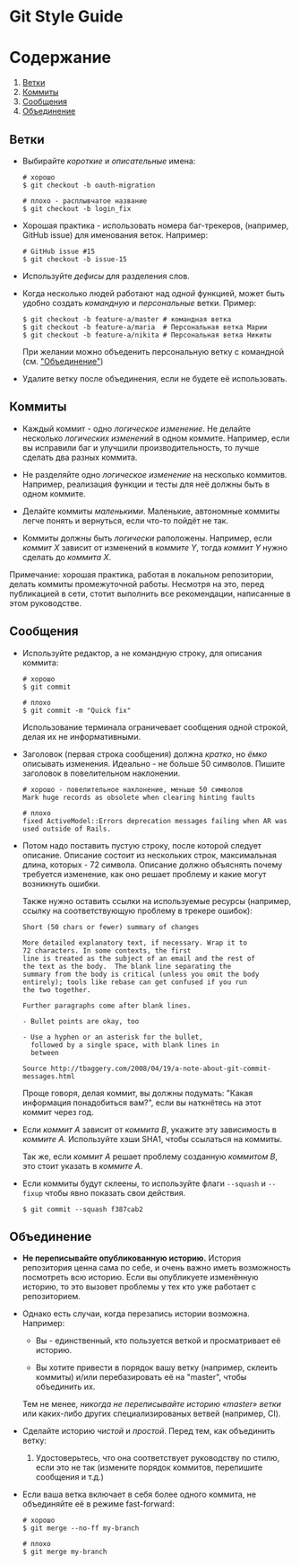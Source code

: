 # Git Style Guide

# Содержание

1. [Ветки](#Ветки)
2. [Коммиты](#Коммиты)
3. [Сообщения](#Сообщения)
4. [Объединение](#Объединение)


## Ветки

* Выбирайте *короткие* и *описательные* имена:

  ```shell
  # хорошо
  $ git checkout -b oauth-migration

  # плохо - расплывчатое название
  $ git checkout -b login_fix
  ```

* Хорошая практика - использовать номера баг-трекеров, (например, GitHub issue) для именования веток. Например:

  ```shell
  # GitHub issue #15
  $ git checkout -b issue-15
  ```

* Используйте *дефисы* для разделения слов.

* Когда несколько людей работают над *одной* функцией, может быть удобно создать *командную* и *персональные* ветки. Пример:

  ```shell
  $ git checkout -b feature-a/master # командная ветка
  $ git checkout -b feature-a/maria  # Персональная ветка Марии
  $ git checkout -b feature-a/nikita # Персональная ветка Никиты
  ```

  При желании можно объеденить персональную ветку с командной (см. ["Объединение"](#Объединение))

* Удалите ветку после объединения, если не будете её использовать.

## Коммиты

* Каждый коммит - одно *логическое изменение*. Не делайте несколько *логических изменений* в одном коммите. Например, если вы исправили баг и улучшили производительность, то лучше сделать два разных коммита.

* Не разделяйте одно *логическое изменение* на несколько коммитов. Например, реализация функции и тесты для неё должны быть в одном коммите.

* Делайте коммиты *маленькими*. Маленькие, автономные коммиты легче понять и вернуться, если что-то пойдёт не так.

* Коммиты должны быть *логически* раположены. Например, если *коммит X* зависит от изменений в *коммите Y*, тогда *коммит Y* нужно сделать до *коммита X*.

Примечание: хорошая практика, работая в локальном репозитории, делать коммиты промежуточной работы. Несмотря на это, перед публикацией в сети, стотит выполнить все рекомендации, написанные в этом руководстве.

## Сообщения

* Используйте редактор, а не командную строку, для описания коммита:

  ```shell
  # хорошо
  $ git commit

  # плохо
  $ git commit -m "Quick fix"
  ```

  Использование терминала ограничевает сообщения одной строкой, делая их не информативными.

* Заголовок (первая строка сообщения) должна *кратко*, но *ёмко* описывать изменения. Идеально - не больше 50 символов. Пишите заголовок в повелительном наклонении.

  ```shell
  # хорошо - повелительное наклонение, меньше 50 символов
  Mark huge records as obsolete when clearing hinting faults

  # плохо
  fixed ActiveModel::Errors deprecation messages failing when AR was used outside of Rails.
  ```

* Потом надо поставить пустую строку, после которой следует описание. Описание состоит из нескольких строк, максимальная длина, которых - 72 символа. Описание должно объяснять почему требуется изменение, как оно решает проблему и какие могут возникнуть ошибки.

  Также нужно оставить ссылки на используемые ресурсы (например, ссылку на соответствующую проблему в трекере ошибок):

  ```text
  Short (50 chars or fewer) summary of changes

  More detailed explanatory text, if necessary. Wrap it to
  72 characters. In some contexts, the first
  line is treated as the subject of an email and the rest of
  the text as the body.  The blank line separating the
  summary from the body is critical (unless you omit the body
  entirely); tools like rebase can get confused if you run
  the two together.

  Further paragraphs come after blank lines.

  - Bullet points are okay, too

  - Use a hyphen or an asterisk for the bullet,
    followed by a single space, with blank lines in
    between

  Source http://tbaggery.com/2008/04/19/a-note-about-git-commit-messages.html
  ```

  Проще говоря, делая коммит, вы должны подумать: "Какая информация понадобиться вам?", если вы наткнётесь на этот коммит через год.

* Если *коммит A* зависит от *коммита B*, укажите эту зависимость в *коммите A*. Используйте хэши SHA1, чтобы ссылаться на коммиты.

  Так же, если *коммит A* решает проблему созданную *коммитом B*, это стоит указать в  *коммите A*.

* Если коммиты будут склеены, то используйте флаги `--squash` и `--fixup` чтобы явно показать свои действия.

  ```shell
  $ git commit --squash f387cab2
  ```

## Объединение

* **Не переписывайте опубликованную историю.** История репозитория ценна сама по себе, и очень важно иметь возможность посмотреть всю историю. Если вы опубликуете изменённую историю, то это вызовет проблемы у тех кто уже работает с репозиторием.

* Однако есть случаи, когда перезапись истории возможна. Например:

  * Вы - единственный, кто пользуется веткой и просматривает её историю.

  * Вы хотите привести в порядок вашу ветку (например, склеить коммиты) и/или перебазировать её на "master", чтобы объединить их.

  Тем не менее, *никогда не переписывайте историю «master» ветки* или каких-либо других специализированых ветвей (например, CI).

* Сделайте историю *чистой* и *простой*. Перед тем, как объединить ветку:

    1. Удостоверьтесь, что она соответствует руководству по стилю, если это не так (измените порядок коммитов, перепишите сообщения и т.д.)

* Если ваша ветка включает в себя более одного коммита, не объединяйте её в режиме fast-forward:

  ```shell
  # хорошо
  $ git merge --no-ff my-branch

  # плохо
  $ git merge my-branch
  ```

